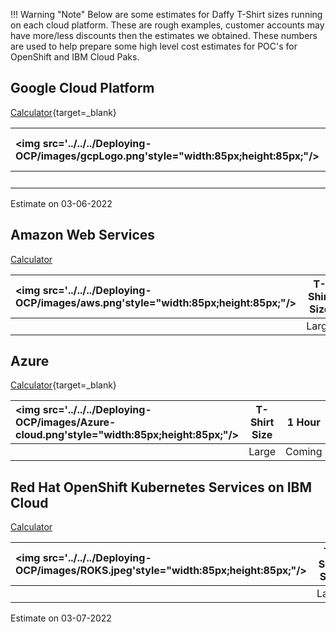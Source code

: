 <script>
  document.title = "Deployment Estimates";
</script>
!!! Warning "Note"
  Below are some estimates for Daffy T-Shirt sizes running on each cloud platform. These are rough examples, customer accounts may have more/less discounts then the estimates we obtained.  These numbers are used to help prepare some high level cost estimates for POC's for OpenShift and IBM Cloud Paks.


## Google Cloud Platform
[Calculator](https://cloud.google.com/products/calculator){target=_blank}

  | <img src='../../../Deploying-OCP/images/gcpLogo.png'style="width:85px;height:85px;"/> | T-Shirt Size    | 1 Hour | 1 Day | 1 Week | 1 Month|
  | :---      |    :----:     |  :----:     |  :----:     |  :----:     |  :----:     |
  | | Large  | $6.69|$160.56|$1,123.92|$4,816.80

Estimate on 03-06-2022

## Amazon Web Services
[Calculator](https://calculator.aws/#/)

| <img src='../../../Deploying-OCP/images/aws.png'style="width:85px;height:85px;"/> | T-Shirt Size    | 1 Hour | 1 Day | 1 Week | 1 Month|
| :---      |    :----:     |  :----:     |  :----:     |  :----:     |  :----:     |
| | Large  | Coming|Coming|Coming|Coming

## Azure
[Calculator](https://azure.microsoft.com/en-us/pricing/calculator/){target=_blank}

| <img src='../../../Deploying-OCP/images/Azure-cloud.png'style="width:85px;height:85px;"/> | T-Shirt Size    | 1 Hour | 1 Day | 1 Week | 1 Month|
| :---      |    :----:     |  :----:     |  :----:     |  :----:     |  :----:     |  
| | Large  | Coming|Coming|Coming|Coming

## Red Hat OpenShift Kubernetes Services on IBM Cloud
[Calculator](https://calculator.aws/#/)

| <img src='../../../Deploying-OCP/images/ROKS.jpeg'style="width:85px;height:85px;"/> | T-Shirt Size    | 1 Hour | 1 Day | 1 Week | 1 Month|
| :---      |    :----:     |  :----:     |  :----:     |  :----:     |  :----:     |
| | Large  | $5.70|$136.80|$957.60|$4,104.00|

Estimate on 03-07-2022
